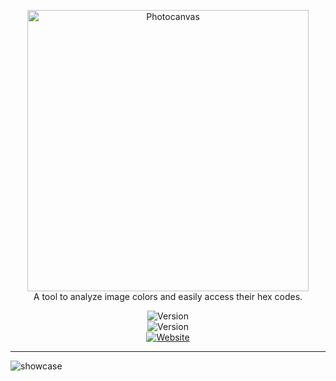 <p align="center">
  <img src="https://i.imgur.com/2IXWU9L.png" width="450" alt="Photocanvas" /><br/>
    <span>A tool to analyze image colors and easily access their hex codes.</span>
</p>
<p align="center">
 <img src="https://api.codemagic.io/apps/6186d6dff780e4ed5f9c7596/default-workflow/status_badge.svg" alt="Version" /> <br><img src="https://img.shields.io/github/languages/code-size/esentis/photocanvas?color=1F1D36&style=for-the-badge&label=size" alt="Version" /></br>
 <a href='https://photocanvas-13696.firebaseapp.com'><img src='https://img.shields.io/website?down_message=Offline&style=for-the-badge&up_message=Online&url=https%3A%2F%2Fphotocanvas-13696.firebaseapp.com' alt='Website'  target="_blank" /></a>
</br>
</p>

---

<img src="./photocanvas.gif" alt="showcase"/>
